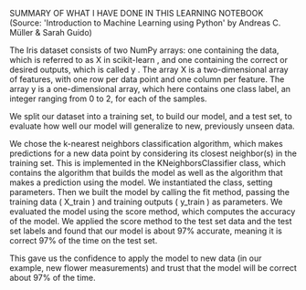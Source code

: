 SUMMARY OF WHAT I HAVE DONE IN THIS LEARNING NOTEBOOK
(Source: 'Introduction to Machine Learning using Python' by Andreas C. Müller & Sarah Guido)

The Iris dataset consists of two NumPy arrays: one containing the data, which is
referred to as X in scikit-learn , and one containing the correct or desired outputs,
which is called y . The array X is a two-dimensional array of features, with one row per
data point and one column per feature. The array y is a one-dimensional array, which
here contains one class label, an integer ranging from 0 to 2, for each of the samples.

We split our dataset into a training set, to build our model, and a test set, to evaluate
how well our model will generalize to new, previously unseen data.

We chose the k-nearest neighbors classification algorithm, which makes predictions
for a new data point by considering its closest neighbor(s) in the training set. This is
implemented in the KNeighborsClassifier class, which contains the algorithm that
builds the model as well as the algorithm that makes a prediction using the model.
We instantiated the class, setting parameters. Then we built the model by calling the
fit method, passing the training data ( X_train ) and training outputs ( y_train ) as
parameters. We evaluated the model using the score method, which computes the
accuracy of the model. We applied the score method to the test set data and the test
set labels and found that our model is about 97% accurate, meaning it is correct 97%
of the time on the test set.

This gave us the confidence to apply the model to new data (in our example, new
flower measurements) and trust that the model will be correct about 97% of the time.